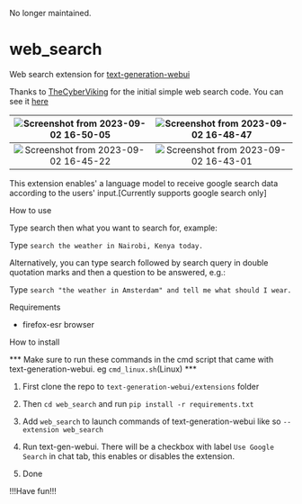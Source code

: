 No longer maintained.

# web_search
 Web search extension for [text-generation-webui](https://github.com/oobabooga/text-generation-webui)

 Thanks to [TheCyberViking](https://github.com/TheCyberViking) for the initial simple web search code. You can see it [here](https://github.com/oobabooga/text-generation-webui/discussions/932)

 | ![Screenshot from 2023-09-02 16-50-05](https://github.com/simbake/web_search/assets/6049383/513d9b46-5354-4970-a09c-4fbfd4bc61e4) | ![Screenshot from 2023-09-02 16-48-47](https://github.com/simbake/web_search/assets/6049383/f26caad6-d89e-43c8-b7e6-a6b35806c491) |
 |:---:|:---:|
| ![Screenshot from 2023-09-02 16-45-22](https://github.com/simbake/web_search/assets/6049383/36c52e5a-4146-444e-b254-ed7c48a0e946) |![Screenshot from 2023-09-02 16-43-01](https://github.com/simbake/web_search/assets/6049383/d09fa1f0-a1b1-4f45-adb3-9c9b1c517246) |


 This extension enables' a language model to receive google search data according to the users' input.[Currently supports google search only]


 How to use

 Type search then what you want to search for, example:

 Type ```search the weather in Nairobi, Kenya today.```

  Alternatively, you can type search followed by search query in double quotation marks and then a question to be answered, e.g.:

 Type ```search "the weather in Amsterdam" and tell me what should I wear.```

 Requirements

 - firefox-esr browser

 How to install

*** Make sure to run these commands in the cmd script that came with text-generation-webui. eg ```cmd_linux.sh```(Linux) ***

1. First clone the repo to ```text-generation-webui/extensions``` folder

2. Then ```cd web_search``` and run ```pip install -r requirements.txt```

3. Add ```web_search``` to launch commands of text-generation-webui
   like so ```--extension web_search```

4. Run text-gen-webui. There will be a checkbox with label ```Use Google Search``` in chat tab, this enables or disables the extension.

5. Done

!!!Have fun!!!
